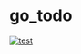 # go_todo

[![test](https://github.com/undefeated-davout/go_todo/actions/workflows/test.yml/badge.svg)](https://github.com/undefeated-davout/go_todo/actions/workflows/test.yml)
